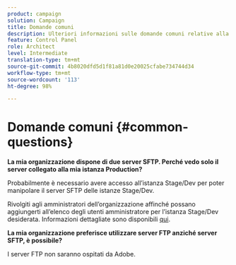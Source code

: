 ```yaml
---
product: campaign
solution: Campaign
title: Domande comuni
description: Ulteriori informazioni sulle domande comuni relative alla gestione SFTP
feature: Control Panel
role: Architect
level: Intermediate
translation-type: tm+mt
source-git-commit: 4b8020dfd5d1f81a81d0e20025cfabe734744d34
workflow-type: tm+mt
source-wordcount: '113'
ht-degree: 98%

---
```



# Domande comuni {#common-questions}

**La mia organizzazione dispone di due server SFTP. Perché vedo solo il server collegato alla mia istanza Production?**

Probabilmente è necessario avere accesso all’istanza Stage/Dev per poter manipolare il server SFTP delle istanze Stage/Dev.

Rivolgiti agli amministratori dell’organizzazione affinché possano aggiungerti all’elenco degli utenti amministratore per l’istanza Stage/Dev desiderata. Informazioni dettagliate sono disponibili [qui](../../discover/using/managing-permissions.md).

**La mia organizzazione preferisce utilizzare server FTP anziché server SFTP, è possibile?**

I server FTP non saranno ospitati da Adobe.
